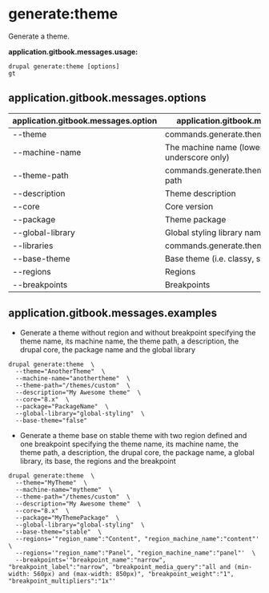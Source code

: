 # generate:theme
Generate a theme.

**application.gitbook.messages.usage:**
```
drupal generate:theme [options]
gt
```

## application.gitbook.messages.options
application.gitbook.messages.option | application.gitbook.messages.details
-------|-------------
--theme | commands.generate.theme.options.module
--machine-name | The machine name (lowercase and underscore only)
--theme-path | commands.generate.theme.options.module-path
--description | Theme description
--core | Core version
--package | Theme package
--global-library | Global styling library name
--libraries | commands.generate.theme.options.libraries
--base-theme | Base theme (i.e. classy, stable)
--regions | Regions
--breakpoints | Breakpoints

## application.gitbook.messages.examples
* Generate a theme without region and without breakpoint specifying the theme name, its machine name, the theme path, a description, the drupal core, the package name and the global library
```
drupal generate:theme  \
  --theme="AnotherTheme"  \
  --machine-name="anothertheme"  \
  --theme-path="/themes/custom"  \
  --description="My Awesome theme"  \
  --core="8.x"  \
  --package="PackageName"  \
  --global-library="global-styling"  \
  --base-theme="false"
```
* Generate a theme base on stable theme with two region defined and one breakpoint specifying the theme name, its machine name, the theme path, a description, the drupal core, the package name, a global library, its base, the regions and the breakpoint
```
drupal generate:theme  \
  --theme="MyTheme"  \
  --machine-name="mytheme"  \
  --theme-path="/themes/custom"  \
  --description="My Awesome theme"  \
  --core="8.x"  \
  --package="MyThemePackage"  \
  --global-library="global-styling"  \
  --base-theme="stable"  \
  --regions='"region_name":"Content", "region_machine_name":"content"'  \
  --regions='"region_name":"Panel", "region_machine_name":"panel"'  \
  --breakpoints='"breakpoint_name":"narrow", "breakpoint_label":"narrow", "breakpoint_media_query":"all and (min-width: 560px) and (max-width: 850px)", "breakpoint_weight":"1", "breakpoint_multipliers":"1x"'
```
